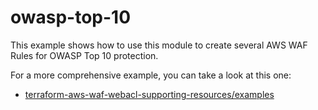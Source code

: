 # owasp-top-10
This example shows how to use this module to create several AWS WAF Rules for OWASP Top 10 protection.

For a more comprehensive example, you can take a look at this one: 
* [terraform-aws-waf-webacl-supporting-resources/examples](https://github.com/traveloka/terraform-aws-waf-webacl-supporting-resources/tree/master/examples)
